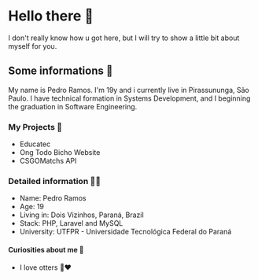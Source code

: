 # Hello there 👋

I don't really know how u got here, but I will try to show a little bit about myself for you.

## Some informations 💬
My name is Pedro Ramos. I'm 19y and i currently live in Pirassununga, São Paulo.
I have technical formation in Systems Development, and I beginning the graduation in Software Engineering.




### My Projects 📝

- Educatec
- Ong Todo Bicho Website
- CSGOMatchs API




### Detailed information 🕵️‍♂️

- Name: Pedro Ramos
- Age: 19
- Living in: Dois Vizinhos, Paraná, Brazil
- Stack: PHP, Laravel and MySQL
- University: UTFPR - Universidade Tecnológica Federal do Paraná

#### Curiosities about me 🖖
- I love otters 🦦♥	

